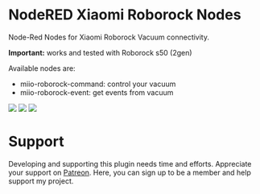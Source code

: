# NodeRED Xiaomi Roborock Nodes

Node-Red Nodes for Xiaomi Roborock Vacuum connectivity.

<b>Important:</b> works and tested with Roborock s50 (2gen)

Available nodes are:
* miio-roborock-command: control your vacuum
* miio-roborock-event: get events from vacuum

<img src="https://github.com/andreypopov/node-red-contrib-miio-roborock/blob/master/readme/1.png?raw=true">
<img src="https://github.com/andreypopov/node-red-contrib-miio-roborock/blob/master/readme/2.png?raw=true">
<img src="https://github.com/andreypopov/node-red-contrib-miio-roborock/blob/master/readme/3.png?raw=true">



# Support
Developing and supporting this plugin needs time and efforts. Appreciate your support on [Patreon](https://www.patreon.com/bePatron?u=12661781). Here, you can sign up to be a member and help support my project.
